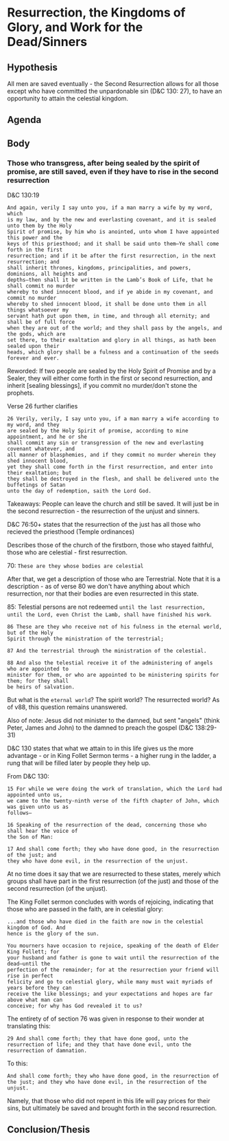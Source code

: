# Resurrection, the Kingdoms of Glory, and Work for the Dead/Sinners

## Hypothesis

All men are saved eventually - the Second Resurrection allows for all those except who
have committed the unpardonable sin (D&C 130: 27), to have an opportunity to attain
the celestial kingdom.

## Agenda

## Body

### Those who transgress, after being sealed by the spirit of promise, are still saved, even if they have to rise in the second resurrection

D&C 130:19

```
And again, verily I say unto you, if a man marry a wife by my word, which
is my law, and by the new and everlasting covenant, and it is sealed unto them by the Holy
Spirit of promise, by him who is anointed, unto whom I have appointed this power and the
keys of this priesthood; and it shall be said unto them—Ye shall come forth in the first
resurrection; and if it be after the first resurrection, in the next resurrection; and
shall inherit thrones, kingdoms, principalities, and powers, dominions, all heights and
depths—then shall it be written in the Lamb’s Book of Life, that he shall commit no murder
whereby to shed innocent blood, and if ye abide in my covenant, and commit no murder
whereby to shed innocent blood, it shall be done unto them in all things whatsoever my
servant hath put upon them, in time, and through all eternity; and shall be of full force
when they are out of the world; and they shall pass by the angels, and the gods, which are
set there, to their exaltation and glory in all things, as hath been sealed upon their
heads, which glory shall be a fulness and a continuation of the seeds forever and ever.
```

Reworded: If two people are sealed by the Holy Spirit of Promise and by a Sealer, they
will either come forth in the first or second resurrection, and inherit
[sealing blessings], if you commit no murder/don't stone the prophets.

Verse 26 further clarifies

```
26 Verily, verily, I say unto you, if a man marry a wife according to my word, and they
are sealed by the Holy Spirit of promise, according to mine appointment, and he or she
shall commit any sin or transgression of the new and everlasting covenant whatever, and
all manner of blasphemies, and if they commit no murder wherein they shed innocent blood,
yet they shall come forth in the first resurrection, and enter into their exaltation; but
they shall be destroyed in the flesh, and shall be delivered unto the buffetings of Satan
unto the day of redemption, saith the Lord God.
```

Takeaways: People can leave the church and still be saved. It will just be in the
second resurrection - the resurrection of the unjust and sinners.

D&C 76:50+ states that the resurrection of the just has all those who recieved the
priesthood (Temple ordinances)

Describes those of the church of the firstborn, those who stayed faithful, those who
are celestial - first resurrection.

70: `These are they whose bodies are celestial`

After that, we get a description of those who are Terrestrial. Note that it is a
description - as of verse 80 we don't have anything about which resurrection, nor that
their bodies are even resurrected in this state.

85: Telestial persons are not redeemed `until the last resurrection, until the Lord,
even Christ the Lamb, shall have finished his work`.

```
86 These are they who receive not of his fulness in the eternal world, but of the Holy
Spirit through the ministration of the terrestrial;

87 And the terrestrial through the ministration of the celestial.

88 And also the telestial receive it of the administering of angels who are appointed to
minister for them, or who are appointed to be ministering spirits for them; for they shall
be heirs of salvation.
```

But what is the `eternal world`? The spirit world? The resurrected world? As of v88,
this question remains unanswered.

Also of note: Jesus did not minister to the damned, but sent "angels" (think Peter,
James and John) to the damned to preach the gospel (D&C 138:29-31)

D&C 130 states that what we attain to in this life gives us the more advantage - or in
King Follet Sermon terms - a higher rung in the ladder, a rung that will be filled
later by people they help up.

From D&C 130:

```
15 For while we were doing the work of translation, which the Lord had appointed unto us,
we came to the twenty-ninth verse of the fifth chapter of John, which was given unto us as
follows—

16 Speaking of the resurrection of the dead, concerning those who shall hear the voice of
the Son of Man:

17 And shall come forth; they who have done good, in the resurrection of the just; and
they who have done evil, in the resurrection of the unjust.
```

At no time does it say that we are resurrected to these states, merely which groups
shall have part in the first resurrection (of the just) and those of the second
resurrection (of the unjust).

The King Follet sermon concludes with words of rejoicing, indicating that those who
are passed in the faith, are in celestial glory:

``` 
...and those who have died in the faith are now in the celestial kingdom of God. And 
hence is the glory of the sun.

You mourners have occasion to rejoice, speaking of the death of Elder King Follett; for
your husband and father is gone to wait until the resurrection of the dead—until the
perfection of the remainder; for at the resurrection your friend will rise in perfect
felicity and go to celestial glory, while many must wait myriads of years before they can
receive the like blessings; and your expectations and hopes are far above what man can
conceive; for why has God revealed it to us?
```

The entirety of of section 76 was given in response to their wonder at translating this:

```
29 And shall come forth; they that have done good, unto the resurrection of life; and they that have done evil, unto the resurrection of damnation.
```

To this:

```
And shall come forth; they who have done good, in the resurrection of the just; and they who have done evil, in the resurrection of the unjust.
```

Namely, that those who did not repent in this life will pay prices for their sins, but
ultimately be saved and brought forth in the second resurrection.

## Conclusion/Thesis

